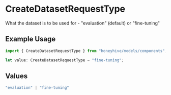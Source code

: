 # CreateDatasetRequestType

What the dataset is to be used for - "evaluation" (default) or "fine-tuning"

## Example Usage

```typescript
import { CreateDatasetRequestType } from "honeyhive/models/components";

let value: CreateDatasetRequestType = "fine-tuning";
```

## Values

```typescript
"evaluation" | "fine-tuning"
```